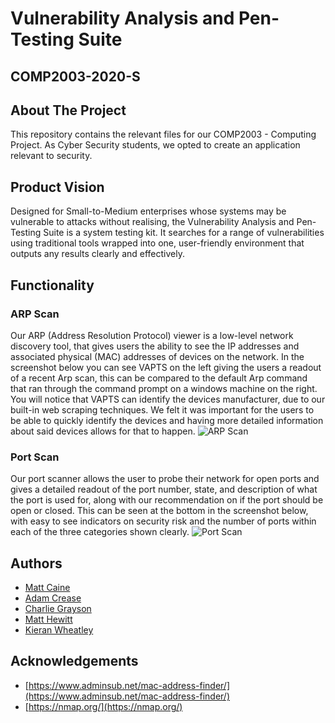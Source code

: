 # Vulnerability Analysis and Pen-Testing Suite #
## COMP2003-2020-S ##

## About The Project ##
This repository contains the relevant files for our COMP2003 - Computing Project. As Cyber Security students, we opted to create an application relevant to security.

## Product Vision ##
Designed for Small-to-Medium enterprises whose systems may be vulnerable to attacks without realising, the Vulnerability Analysis and Pen-Testing Suite is a system testing kit. It searches for a range of vulnerabilities using traditional tools wrapped into one, user-friendly environment that outputs any results clearly and effectively.

## Functionality ##
### ARP Scan ###
Our ARP (Address Resolution Protocol) viewer is a low-level network discovery tool, that gives users the ability to see the IP addresses and associated physical (MAC) addresses of devices on the network. In the screenshot below you can see VAPTS on the left giving the users a readout of a recent Arp scan, this can be compared to the default Arp command that ran through the command prompt on a windows machine on the right. You will notice that VAPTS can identify the devices manufacturer, due to our built-in web scraping techniques. We felt it was important for the users to be able to quickly identify the devices and having more detailed information about said devices allows for that to happen. 
![ARP Scan](https://github.com/creaseaj/COMP2003-2020-S/tree/main/Documentation/Screenshots/ArpScan.png "ARP Scan")

### Port Scan ###
Our port scanner allows the user to probe their network for open ports and gives a detailed readout of the port number, state, and description of what the port is used for, along with our recommendation on if the port should be open or closed.  This can be seen at the bottom in the screenshot below, with easy to see indicators on security risk and the number of ports within each of the three categories shown clearly. 
![Port Scan](https://github.com/creaseaj/COMP2003-2020-S/tree/main/Documentation/Screenshots/PortScan.png "Port Scan")


## Authors ##
* [Matt Caine](https://github.com/Matt-Caine)
* [Adam Crease](https://github.com/creaseaj)
* [Charlie Grayson](https://github.com/charlie-grayson)
* [Matt Hewitt](https://github.com/mhewitt9pq)
* [Kieran Wheatley](https://github.com/kieranwheatley)

## Acknowledgements ##
* [https://www.adminsub.net/mac-address-finder/](https://www.adminsub.net/mac-address-finder/)
* [https://nmap.org/](https://nmap.org/)
